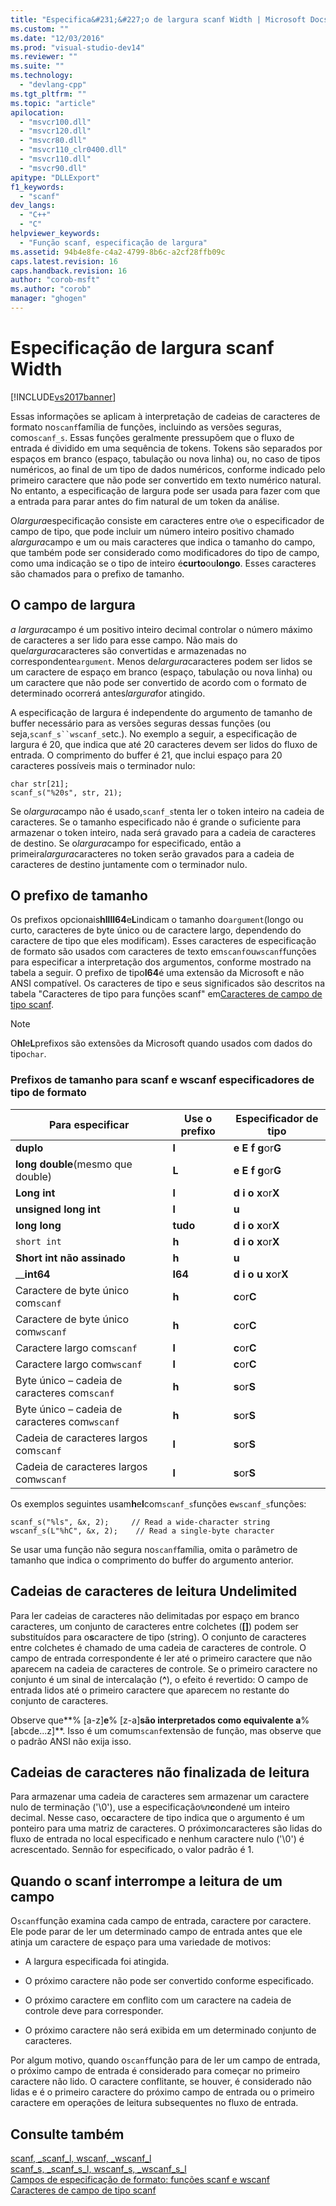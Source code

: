 ```yaml
---
title: "Especifica&#231;&#227;o de largura scanf Width | Microsoft Docs"
ms.custom: ""
ms.date: "12/03/2016"
ms.prod: "visual-studio-dev14"
ms.reviewer: ""
ms.suite: ""
ms.technology: 
  - "devlang-cpp"
ms.tgt_pltfrm: ""
ms.topic: "article"
apilocation: 
  - "msvcr100.dll"
  - "msvcr120.dll"
  - "msvcr80.dll"
  - "msvcr110_clr0400.dll"
  - "msvcr110.dll"
  - "msvcr90.dll"
apitype: "DLLExport"
f1_keywords: 
  - "scanf"
dev_langs: 
  - "C++"
  - "C"
helpviewer_keywords: 
  - "Função scanf, especificação de largura"
ms.assetid: 94b4e8fe-c4a2-4799-8b6c-a2cf28ffb09c
caps.latest.revision: 16
caps.handback.revision: 16
author: "corob-msft"
ms.author: "corob"
manager: "ghogen"
---
```

# Especifica&#231;&#227;o de largura scanf Width
[!INCLUDE[vs2017banner](../assembler/inline/includes/vs2017banner.md)]

Essas informações se aplicam à interpretação de cadeias de caracteres de formato no`scanf`família de funções, incluindo as versões seguras, como`scanf_s`.  Essas funções geralmente pressupõem que o fluxo de entrada é dividido em uma sequência de tokens.  Tokens são separados por espaços em branco \(espaço, tabulação ou nova linha\) ou, no caso de tipos numéricos, ao final de um tipo de dados numéricos, conforme indicado pelo primeiro caractere que não pode ser convertido em texto numérico natural.  No entanto, a especificação de largura pode ser usada para fazer com que a entrada para parar antes do fim natural de um token da análise.  
  
 O*largura*especificação consiste em caracteres entre o`%`e o especificador de campo de tipo, que pode incluir um número inteiro positivo chamado a*largura*campo e um ou mais caracteres que indica o tamanho do campo, que também pode ser considerado como modificadores do tipo de campo, como uma indicação se o tipo de inteiro é**curto**ou**longo**.  Esses caracteres são chamados para o prefixo de tamanho.  
  
## O campo de largura  
 *a largura*campo é um positivo inteiro decimal controlar o número máximo de caracteres a ser lido para esse campo.  Não mais do que*largura*caracteres são convertidas e armazenadas no correspondente`argument`.  Menos de*largura*caracteres podem ser lidos se um caractere de espaço em branco \(espaço, tabulação ou nova linha\) ou um caractere que não pode ser convertido de acordo com o formato de determinado ocorrerá antes*largura*for atingido.  
  
 A especificação de largura é independente do argumento de tamanho de buffer necessário para as versões seguras dessas funções \(ou seja,`scanf_s``wscanf_s`etc.\).  No exemplo a seguir, a especificação de largura é 20, que indica que até 20 caracteres devem ser lidos do fluxo de entrada.  O comprimento do buffer é 21, que inclui espaço para 20 caracteres possíveis mais o terminador nulo:  
  
```  
char str[21];  
scanf_s("%20s", str, 21);  
```  
  
 Se o*largura*campo não é usado,`scanf_s`tenta ler o token inteiro na cadeia de caracteres.  Se o tamanho especificado não é grande o suficiente para armazenar o token inteiro, nada será gravado para a cadeia de caracteres de destino.  Se o*largura*campo for especificado, então a primeira*largura*caracteres no token serão gravados para a cadeia de caracteres de destino juntamente com o terminador nulo.  
  
## O prefixo de tamanho  
 Os prefixos opcionais**hlllI64**e**L**indicam o tamanho do`argument`\(longo ou curto, caracteres de byte único ou de caractere largo, dependendo do caractere de tipo que eles modificam\).  Esses caracteres de especificação de formato são usados com caracteres de texto em`scanf`ou`wscanf`funções para especificar a interpretação dos argumentos, conforme mostrado na tabela a seguir.  O prefixo de tipo**I64**é uma extensão da Microsoft e não ANSI compatível.  Os caracteres de tipo e seus significados são descritos na tabela "Caracteres de tipo para funções scanf" em[Caracteres de campo de tipo scanf](../c-runtime-library/scanf-type-field-characters.md).  
  
> [!NOTE]
>  O**hl**e**L**prefixos são extensões da Microsoft quando usados com dados do tipo`char`.  
  
### Prefixos de tamanho para scanf e wscanf especificadores de tipo de formato  
  
|Para especificar|Use o prefixo|Especificador de tipo|  
|----------------------|-------------------|---------------------------|  
|**duplo**|**l**|**e E f g**or**G**|  
|**long double**\(mesmo que double\)|**L**|**e E f g**or**G**|  
|**Long int**|**l**|**d i o x**or**X**|  
|**unsigned long int**|**l**|**u**|  
|**long long**|**tudo**|**d i o x**or**X**|  
|`short int`|**h**|**d i o x**or**X**|  
|**Short int não assinado**|**h**|**u**|  
|\_\_**int64**|**I64**|**d i o u x**or**X**|  
|Caractere de byte único com`scanf`|**h**|**c**or**C**|  
|Caractere de byte único com`wscanf`|**h**|**c**or**C**|  
|Caractere largo com`scanf`|**l**|**c**or**C**|  
|Caractere largo com`wscanf`|**l**|**c**or**C**|  
|Byte único – cadeia de caracteres com`scanf`|**h**|**s**or**S**|  
|Byte único – cadeia de caracteres com`wscanf`|**h**|**s**or**S**|  
|Cadeia de caracteres largos com`scanf`|**l**|**s**or**S**|  
|Cadeia de caracteres largos com`wscanf`|**l**|**s**or**S**|  
  
 Os exemplos seguintes usam**h**e**l**com`scanf_s`funções e`wscanf_s`funções:  
  
```  
scanf_s("%ls", &x, 2);     // Read a wide-character string  
wscanf_s(L"%hC", &x, 2);    // Read a single-byte character  
```  
  
 Se usar uma função não segura no`scanf`família, omita o parâmetro de tamanho que indica o comprimento do buffer do argumento anterior.  
  
## Cadeias de caracteres de leitura Undelimited  
 Para ler cadeias de caracteres não delimitadas por espaço em branco caracteres, um conjunto de caracteres entre colchetes \(**\[\]**\) podem ser substituídos para o**s**caractere de tipo \(string\).  O conjunto de caracteres entre colchetes é chamado de uma cadeia de caracteres de controle.  O campo de entrada correspondente é ler até o primeiro caractere que não aparecem na cadeia de caracteres de controle.  Se o primeiro caractere no conjunto é um sinal de intercalação \(**^**\), o efeito é revertido: O campo de entrada lidos até o primeiro caractere que aparecem no restante do conjunto de caracteres.  
  
 Observe que**% \[a\-z\]**e**% \[z\-a\]**são interpretados como equivalente a**%\[abcde...z\]**.  Isso é um comum`scanf`extensão de função, mas observe que o padrão ANSI não exija isso.  
  
## Cadeias de caracteres não finalizada de leitura  
 Para armazenar uma cadeia de caracteres sem armazenar um caractere nulo de terminação \('\\0'\), use a especificação`%`*n***c**onde*n*é um inteiro decimal.  Nesse caso, o**c**caractere de tipo indica que o argumento é um ponteiro para uma matriz de caracteres.  O próximo*n*caracteres são lidas do fluxo de entrada no local especificado e nenhum caractere nulo \('\\0'\) é acrescentado.  Se*n*não for especificado, o valor padrão é 1.  
  
## Quando o scanf interrompe a leitura de um campo  
 O`scanf`função examina cada campo de entrada, caractere por caractere.  Ele pode parar de ler um determinado campo de entrada antes que ele atinja um caractere de espaço para uma variedade de motivos:  
  
-   A largura especificada foi atingida.  
  
-   O próximo caractere não pode ser convertido conforme especificado.  
  
-   O próximo caractere em conflito com um caractere na cadeia de controle deve para corresponder.  
  
-   O próximo caractere não será exibida em um determinado conjunto de caracteres.  
  
 Por algum motivo, quando o`scanf`função para de ler um campo de entrada, o próximo campo de entrada é considerado para começar no primeiro caractere não lido.  O caractere conflitante, se houver, é considerado não lidas e é o primeiro caractere do próximo campo de entrada ou o primeiro caractere em operações de leitura subsequentes no fluxo de entrada.  
  
## Consulte também  
 [scanf, \_scanf\_l, wscanf, \_wscanf\_l](../c-runtime-library/reference/scanf-scanf-l-wscanf-wscanf-l.md)   
 [scanf\_s, \_scanf\_s\_l, wscanf\_s, \_wscanf\_s\_l](../c-runtime-library/reference/scanf-s-scanf-s-l-wscanf-s-wscanf-s-l.md)   
 [Campos de especificação de formato: funções scanf e wscanf](../Topic/Format%20Specification%20Fields:%20scanf%20and%20wscanf%20Functions.md)   
 [Caracteres de campo de tipo scanf](../c-runtime-library/scanf-type-field-characters.md)